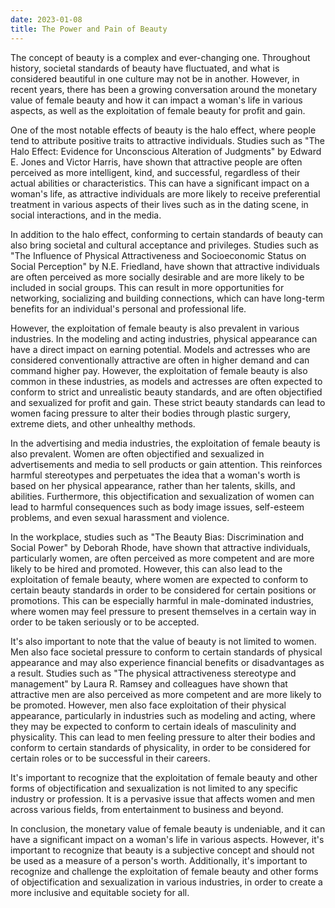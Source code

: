 ```yaml
---
date: 2023-01-08
title: The Power and Pain of Beauty
---
```


The concept of beauty is a complex and ever-changing one. Throughout history, societal standards of beauty have fluctuated, and what is considered beautiful in one culture may not be in another. However, in recent years, there has been a growing conversation around the monetary value of female beauty and how it can impact a woman's life in various aspects, as well as the exploitation of female beauty for profit and gain.

One of the most notable effects of beauty is the halo effect, where people tend to attribute positive traits to attractive individuals. Studies such as "The Halo Effect: Evidence for Unconscious Alteration of Judgments" by Edward E. Jones and Victor Harris, have shown that attractive people are often perceived as more intelligent, kind, and successful, regardless of their actual abilities or characteristics. This can have a significant impact on a woman's life, as attractive individuals are more likely to receive preferential treatment in various aspects of their lives such as in the dating scene, in social interactions, and in the media.

In addition to the halo effect, conforming to certain standards of beauty can also bring societal and cultural acceptance and privileges. Studies such as "The Influence of Physical Attractiveness and Socioeconomic Status on Social Perception" by N.E. Friedland, have shown that attractive individuals are often perceived as more socially desirable and are more likely to be included in social groups. This can result in more opportunities for networking, socializing and building connections, which can have long-term benefits for an individual's personal and professional life.

However, the exploitation of female beauty is also prevalent in various industries. In the modeling and acting industries, physical appearance can have a direct impact on earning potential. Models and actresses who are considered conventionally attractive are often in higher demand and can command higher pay. However, the exploitation of female beauty is also common in these industries, as models and actresses are often expected to conform to strict and unrealistic beauty standards, and are often objectified and sexualized for profit and gain. These strict beauty standards can lead to women facing pressure to alter their bodies through plastic surgery, extreme diets, and other unhealthy methods.

In the advertising and media industries, the exploitation of female beauty is also prevalent. Women are often objectified and sexualized in advertisements and media to sell products or gain attention. This reinforces harmful stereotypes and perpetuates the idea that a woman's worth is based on her physical appearance, rather than her talents, skills, and abilities. Furthermore, this objectification and sexualization of women can lead to harmful consequences such as body image issues, self-esteem problems, and even sexual harassment and violence.

In the workplace, studies such as "The Beauty Bias: Discrimination and Social Power" by Deborah Rhode, have shown that attractive individuals, particularly women, are often perceived as more competent and are more likely to be hired and promoted. However, this can also lead to the exploitation of female beauty, where women are expected to conform to certain beauty standards in order to be considered for certain positions or promotions. This can be especially harmful in male-dominated industries, where women may feel pressure to present themselves in a certain way in order to be taken seriously or to be accepted.

It's also important to note that the value of beauty is not limited to women. Men also face societal pressure to conform to certain standards of physical appearance and may also experience financial benefits or disadvantages as a result. Studies such as "The physical attractiveness stereotype and management" by Laura R. Ramsey and colleagues have shown that attractive men are also perceived as more competent and are more likely to be promoted. However, men also face exploitation of their physical appearance, particularly in industries such as modeling and acting, where they may be expected to conform to certain ideals of masculinity and physicality. This can lead to men feeling pressure to alter their bodies and conform to certain standards of physicality, in order to be considered for certain roles or to be successful in their careers.

It's important to recognize that the exploitation of female beauty and other forms of objectification and sexualization is not limited to any specific industry or profession. It is a pervasive issue that affects women and men across various fields, from entertainment to business and beyond.

In conclusion, the monetary value of female beauty is undeniable, and it can have a significant impact on a woman's life in various aspects. However, it's important to recognize that beauty is a subjective concept and should not be used as a measure of a person's worth. Additionally, it's important to recognize and challenge the exploitation of female beauty and other forms of objectification and sexualization in various industries, in order to create a more inclusive and equitable society for all.
